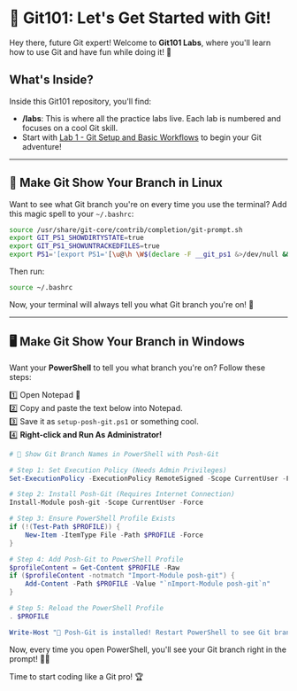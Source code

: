 # 🚀 Git101: Let's Get Started with Git!

Hey there, future Git expert! Welcome to **Git101 Labs**, where you'll learn how to use Git and have fun while doing it! 🎉

## What's Inside?
Inside this Git101 repository, you'll find:
- **/labs**: This is where all the practice labs live. Each lab is numbered and focuses on a cool Git skill.
- Start with [Lab 1 - Git Setup and Basic Workflows](labs/01_git_setup_and_basic_workflows.md) to begin your Git adventure!

---

## 🐧 Make Git Show Your Branch in Linux
Want to see what Git branch you're on every time you use the terminal? Add this magic spell to your `~/.bashrc`:

```bash
source /usr/share/git-core/contrib/completion/git-prompt.sh
export GIT_PS1_SHOWDIRTYSTATE=true
export GIT_PS1_SHOWUNTRACKEDFILES=true
export PS1='[export PS1='[\u@\h \W$(declare -F __git_ps1 &>/dev/null && __git_ps1 " (%s)")]\$ '
```

Then run:
```bash
source ~/.bashrc
```
Now, your terminal will always tell you what Git branch you're on! 🌟

---

## 🖥️ Make Git Show Your Branch in Windows
Want your **PowerShell** to tell you what branch you're on? Follow these steps:

1️⃣ Open Notepad 📝 \
2️⃣ Copy and paste the text below into Notepad. \
3️⃣ Save it as `setup-posh-git.ps1` or something cool. \
4️⃣ **Right-click and Run As Administrator!**

```powershell
# 🚀 Show Git Branch Names in PowerShell with Posh-Git

# Step 1: Set Execution Policy (Needs Admin Privileges)
Set-ExecutionPolicy -ExecutionPolicy RemoteSigned -Scope CurrentUser -Force

# Step 2: Install Posh-Git (Requires Internet Connection)
Install-Module posh-git -Scope CurrentUser -Force

# Step 3: Ensure PowerShell Profile Exists
if (!(Test-Path $PROFILE)) {
    New-Item -ItemType File -Path $PROFILE -Force
}

# Step 4: Add Posh-Git to PowerShell Profile
$profileContent = Get-Content $PROFILE -Raw
if ($profileContent -notmatch "Import-Module posh-git") {
    Add-Content -Path $PROFILE -Value "`nImport-Module posh-git`n"
}

# Step 5: Reload the PowerShell Profile
. $PROFILE

Write-Host "🎉 Posh-Git is installed! Restart PowerShell to see Git branch names in your prompt." -ForegroundColor Green
```

Now, every time you open PowerShell, you'll see your Git branch right in the prompt! 🚀✨

Time to start coding like a Git pro! 🏆

